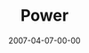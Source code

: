 ---
layout: message
category: message
series: "Ghost"
title: "Power"
date: 2007-04-07-00-00
message_id: 24
sc-permalink-url: "http://soundcloud.com/crdschurch/power-1"
audio: "http://s3.amazonaws.com/crossroads-media/messages/audio/Ghost_01_Power_04-07-07_Tome.mp3"
audio-duration: "38:21"
tag: 
 - faith
 - tome
 - bible
 - holy-spirit
 - spirit
 - easter
 - credibility
 - messiah
 - king
explicit: false
---